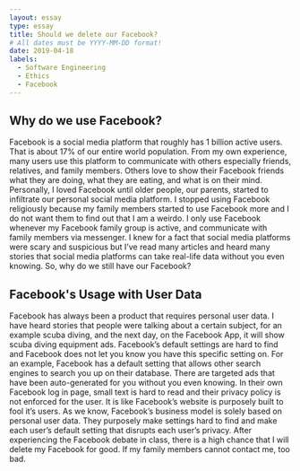 ```yaml
---
layout: essay
type: essay
title: Should we delete our Facebook?
# All dates must be YYYY-MM-DD format!
date: 2019-04-18
labels:
  - Software Engineering
  - Ethics
  - Facebook
---
```


## Why do we use Facebook?

Facebook is a social media platform that roughly has 1 billion active users. That is about 17% of our entire world population. From my own experience, many users use this platform to communicate with others especially friends, relatives, and family members. Others love to show their Facebook friends what they are doing, what they are eating, and what is on their mind. Personally, I loved Facebook until older people, our parents, started to infiltrate our personal social media platform. I stopped using Facebook religiously because my family members started to use Facebook more and I do not want them to find out that I am a weirdo. I only use Facebook whenever my Facebook family group is active, and communicate with family members via messenger. I knew for a fact that social media platforms were scary and suspicious but I’ve read many articles and heard many stories that social media platforms can take real-life data without you even knowing. So, why do we still have our Facebook?

## Facebook's Usage with User Data

Facebook has always been a product that requires personal user data. I have heard stories that people were talking about a certain subject, for an example scuba diving, and the next day, on the Facebook App, it will show scuba diving equipment ads. Facebook’s default settings are hard to find and Facebook does not let you know you have this specific setting on. For an example, Facebook has a default setting that allows other search engines to search you up on their database. There are targeted ads that have been auto-generated for you without you even knowing. In their own Facebook log in page, small text is hard to read and their privacy policy is not enforced for the user. It is like Facebook’s website is purposely built to fool it’s users. As we know, Facebook’s business model is solely based on personal user data. They purposely make settings hard to find and make each user’s default setting that disrupts each user’s privacy. After experiencing the Facebook debate in class, there is a high chance that I will delete my Facebook for good. If my family members cannot contact me, too bad.
